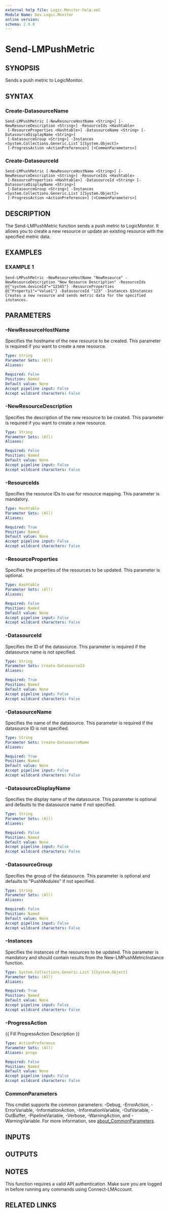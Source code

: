 ```yaml
---
external help file: Logic.Monitor-help.xml
Module Name: Dev.Logic.Monitor
online version:
schema: 2.0.0
---
```


# Send-LMPushMetric

## SYNOPSIS
Sends a push metric to LogicMonitor.

## SYNTAX

### Create-DatasourceName
```
Send-LMPushMetric [-NewResourceHostName <String>] [-NewResourceDescription <String>] -ResourceIds <Hashtable>
 [-ResourceProperties <Hashtable>] -DatasourceName <String> [-DatasourceDisplayName <String>]
 [-DatasourceGroup <String>] -Instances <System.Collections.Generic.List`1[System.Object]>
 [-ProgressAction <ActionPreference>] [<CommonParameters>]
```

### Create-DatasourceId
```
Send-LMPushMetric [-NewResourceHostName <String>] [-NewResourceDescription <String>] -ResourceIds <Hashtable>
 [-ResourceProperties <Hashtable>] -DatasourceId <String> [-DatasourceDisplayName <String>]
 [-DatasourceGroup <String>] -Instances <System.Collections.Generic.List`1[System.Object]>
 [-ProgressAction <ActionPreference>] [<CommonParameters>]
```

## DESCRIPTION
The Send-LMPushMetric function sends a push metric to LogicMonitor.
It allows you to create a new resource or update an existing resource with the specified metric data.

## EXAMPLES

### EXAMPLE 1
```
Send-LMPushMetric -NewResourceHostName "NewResource" -NewResourceDescription "New Resource Description" -ResourceIds @{"system.deviceId"="12345"} -ResourceProperties @{"Property1"="Value1"} -DatasourceId "123" -Instances $Instances
Creates a new resource and sends metric data for the specified instances.
```

## PARAMETERS

### -NewResourceHostName
Specifies the hostname of the new resource to be created.
This parameter is required if you want to create a new resource.

```yaml
Type: String
Parameter Sets: (All)
Aliases:

Required: False
Position: Named
Default value: None
Accept pipeline input: False
Accept wildcard characters: False
```

### -NewResourceDescription
Specifies the description of the new resource to be created.
This parameter is required if you want to create a new resource.

```yaml
Type: String
Parameter Sets: (All)
Aliases:

Required: False
Position: Named
Default value: None
Accept pipeline input: False
Accept wildcard characters: False
```

### -ResourceIds
Specifies the resource IDs to use for resource mapping.
This parameter is mandatory.

```yaml
Type: Hashtable
Parameter Sets: (All)
Aliases:

Required: True
Position: Named
Default value: None
Accept pipeline input: False
Accept wildcard characters: False
```

### -ResourceProperties
Specifies the properties of the resources to be updated.
This parameter is optional.

```yaml
Type: Hashtable
Parameter Sets: (All)
Aliases:

Required: False
Position: Named
Default value: None
Accept pipeline input: False
Accept wildcard characters: False
```

### -DatasourceId
Specifies the ID of the datasource.
This parameter is required if the datasource name is not specified.

```yaml
Type: String
Parameter Sets: Create-DatasourceId
Aliases:

Required: True
Position: Named
Default value: None
Accept pipeline input: False
Accept wildcard characters: False
```

### -DatasourceName
Specifies the name of the datasource.
This parameter is required if the datasource ID is not specified.

```yaml
Type: String
Parameter Sets: Create-DatasourceName
Aliases:

Required: True
Position: Named
Default value: None
Accept pipeline input: False
Accept wildcard characters: False
```

### -DatasourceDisplayName
Specifies the display name of the datasource.
This parameter is optional and defaults to the datasource name if not specified.

```yaml
Type: String
Parameter Sets: (All)
Aliases:

Required: False
Position: Named
Default value: None
Accept pipeline input: False
Accept wildcard characters: False
```

### -DatasourceGroup
Specifies the group of the datasource.
This parameter is optional and defaults to "PushModules" if not specified.

```yaml
Type: String
Parameter Sets: (All)
Aliases:

Required: False
Position: Named
Default value: None
Accept pipeline input: False
Accept wildcard characters: False
```

### -Instances
Specifies the instances of the resources to be updated.
This parameter is mandatory and should contain results from the New-LMPushMetricInstance function.

```yaml
Type: System.Collections.Generic.List`1[System.Object]
Parameter Sets: (All)
Aliases:

Required: True
Position: Named
Default value: None
Accept pipeline input: False
Accept wildcard characters: False
```

### -ProgressAction
{{ Fill ProgressAction Description }}

```yaml
Type: ActionPreference
Parameter Sets: (All)
Aliases: proga

Required: False
Position: Named
Default value: None
Accept pipeline input: False
Accept wildcard characters: False
```

### CommonParameters
This cmdlet supports the common parameters: -Debug, -ErrorAction, -ErrorVariable, -InformationAction, -InformationVariable, -OutVariable, -OutBuffer, -PipelineVariable, -Verbose, -WarningAction, and -WarningVariable. For more information, see [about_CommonParameters](http://go.microsoft.com/fwlink/?LinkID=113216).

## INPUTS

## OUTPUTS

## NOTES
This function requires a valid API authentication.
Make sure you are logged in before running any commands using Connect-LMAccount.

## RELATED LINKS
